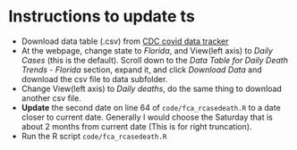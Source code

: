 # Instructions to update ts
* Download data table (.csv) from [CDC covid data tracker](https://covid.cdc.gov/covid-data-tracker/#trends_dailydeaths)
* At the webpage, change state to *Florida*, and View(left axis) to *Daily Cases* (this is the default). Scroll down to the *Data Table for Daily Death Trends - Florida* section, expand it, and click *Download Data* and download the csv file to data subfolder.
* Change View(left axis) to *Daily deaths*, do the same thing to download another csv file.
* **Update** the second date on line 64 of `code/fca_rcasedeath.R` to a date closer to current date. Generally I would choose the Saturday that is about 2 months from current date (This is for right truncation).
* Run the R script `code/fca_rcasedeath.R`

